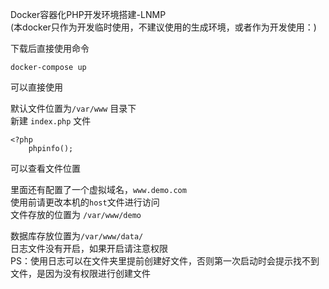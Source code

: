 Docker容器化PHP开发环境搭建-LNMP<br>
(本docker只作为开发临时使用，不建议使用的生成环境，或者作为开发使用：)


下载后直接使用命令<br>

    docker-compose up

可以直接使用


默认文件位置为`/var/www` 目录下<br>
新建  `index.php` 文件<br>

    <?php
        phpinfo();

可以查看文件位置<br>

里面还有配置了一个虚拟域名，`www.demo.com`<br>
使用前请更改本机的`host`文件进行访问<br>
文件存放的位置为 `/var/www/demo`<br>


数据库存放位置为`/var/www/data/`<br>
日志文件没有开启，如果开启请注意权限<br>
PS：使用日志可以在文件夹里提前创建好文件，否则第一次启动时会提示找不到文件，是因为没有权限进行创建文件
